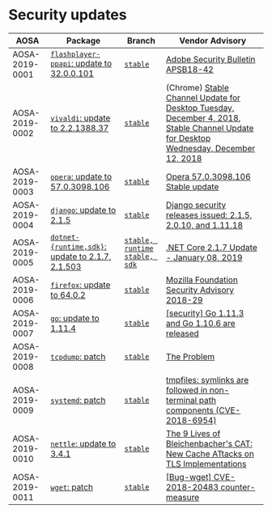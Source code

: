 <!-- TITLE: List of announced AOSAs (2019) -->
<!-- SUBTITLE: Security updates for 2019 -->

# Security updates

| AOSA | Package | Branch | Vendor Advisory |
| --- | --- | --- | --- |
| AOSA-2019-0001 | [`flashplayer-ppapi`: update to 32.0.0.101](https://github.com/AOSC-Dev/aosc-os-abbs/issues/1529) | [`stable`](https://github.com/AOSC-Dev/aosc-os-abbs/commit/95ded0e87c7921c736083681be91b4b785356617) | [Adobe Security Bulletin APSB18-42](https://helpx.adobe.com/security/products/flash-player/apsb18-42.html) |
| AOSA-2019-0002 | [`vivaldi`: update to 2.2.1388.37](https://github.com/AOSC-Dev/aosc-os-abbs/issues/1539) | [`stable`](https://github.com/AOSC-Dev/aosc-os-abbs/commit/65a2185e775d3ea7747067ba6b48157fcde993b3) | (Chrome) [Stable Channel Update for Desktop Tuesday, December 4, 2018](https://chromereleases.googleblog.com/2018/12/stable-channel-update-for-desktop.html), [Stable Channel Update for Desktop Wednesday, December 12, 2018](https://chromereleases.googleblog.com/2018/12/stable-channel-update-for-desktop_12.html) |
| AOSA-2019-0003 | [`opera`: update to 57.0.3098.106](https://github.com/AOSC-Dev/aosc-os-abbs/issues/1565) | [`stable`](https://github.com/AOSC-Dev/aosc-os-abbs/commit/c610f4aefaa1a82167568d49ccd905ded2aebcb2) | [Opera 57.0.3098.106 Stable update](https://blogs.opera.com/desktop/2018/12/opera-57-0-3098-106-stable-update/) |
| AOSA-2019-0004 | [`django`: update to 2.1.5](https://github.com/AOSC-Dev/aosc-os-abbs/issues/1568) | [`stable`](https://github.com/AOSC-Dev/aosc-os-abbs/commit/7ea0a9a4ffa88914e82465e4e2d348026ceedfb4) | [Django security releases issued: 2.1.5, 2.0.10, and 1.11.18](https://www.djangoproject.com/weblog/2019/jan/04/security-releases/) |
| AOSA-2019-0005 | [`dotnet-{runtime,sdk}`: update to 2.1.7, 2.1.503](https://github.com/AOSC-Dev/aosc-os-abbs/issues/1588) | [`stable, runtime`](https://github.com/AOSC-Dev/aosc-os-abbs/commit/fec5605893dfe8310f6dc548c19419d3e85ff761) [`stable, sdk`](https://github.com/AOSC-Dev/aosc-os-abbs/commit/9be452a81affb26d5002b8f1f4a6fc1ba77b036b) | [.NET Core 2.1.7 Update - January 08, 2019](https://github.com/dotnet/core/blob/master/release-notes/2.1/2.1.7/2.1.7.md) |
| AOSA-2019-0006 | [`firefox`: update to 64.0.2](https://github.com/AOSC-Dev/aosc-os-abbs/issues/1536) | [`stable`](https://github.com/AOSC-Dev/aosc-os-abbs/commit/19c2601c44671478f2f253828ed8c5bb366f23e8) | [Mozilla Foundation Security Advisory 2018-29](https://www.mozilla.org/en-US/security/advisories/mfsa2018-29/) |
| AOSA-2019-0007 | [`go`: update to 1.11.4](https://github.com/AOSC-Dev/aosc-os-abbs/issues/1537) | [`stable`](https://github.com/AOSC-Dev/aosc-os-abbs/commit/0cbe8cfd48fbb510060502c61517af6c97b6af24) | [\[security\] Go 1.11.3 and Go 1.10.6 are released](https://groups.google.com/forum/#!topic/golang-announce/Kw31K8G7Fi0) |
| AOSA-2019-0008 | [`tcpdump`: patch](https://github.com/AOSC-Dev/aosc-os-abbs/issues/1547) | [`stable`](https://github.com/AOSC-Dev/aosc-os-abbs/commit/fd35c4a096733f4c8a4c9f7e1951db77b9cb1766) | [The Problem](https://github.com/zyingp/temp/blob/master/tcpdump.md) |
| AOSA-2019-0009 | [`systemd`: patch](https://github.com/AOSC-Dev/aosc-os-abbs/issues/1559) | [`stable`](https://github.com/AOSC-Dev/aosc-os-abbs/commit/f51ebd49f6898eeea81327f7a70b201389c8429f) | [tmpfiles: symlinks are followed in non-terminal path components (CVE-2018-6954)](https://github.com/systemd/systemd/issues/7986) |
| AOSA-2019-0010 | [`nettle`: update to 3.4.1](https://github.com/AOSC-Dev/aosc-os-abbs/issues/1560) | [`stable`](https://github.com/AOSC-Dev/aosc-os-abbs/commit/5fc42739bea01fb1e2fe0d7ae42a158aefd3a8a6) | [The 9 Lives of Bleichenbacher's CAT: New Cache ATtacks on TLS Implementations](https://eyalro.net/project/cat/) |
| AOSA-2019-0011 | [`wget`: patch](https://github.com/AOSC-Dev/aosc-os-abbs/issues/1566) | [`stable`](https://github.com/AOSC-Dev/aosc-os-abbs/commit/dc729286106b2fdb44a87bbb03dd2270f845e7cd#diff-682a6e406c3a3f1feceea57cec4093b8) | [\[Bug-wget\] CVE-2018-20483 counter-measure](https://lists.gnu.org/archive/html/bug-wget/2018-12/msg00034.html) |
